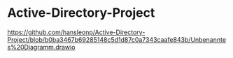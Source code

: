 # Active-Directory-Project

https://github.com/hansleonp/Active-Directory-Project/blob/b0ba3467b69285148c5d1d87c0a7343caafe843b/Unbenanntes%20Diagramm.drawio

